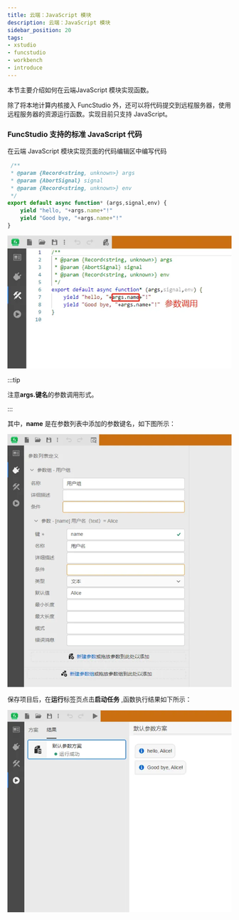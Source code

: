 ```yaml
---
title: 云端：JavaScript 模块
description: 云端：JavaScript 模块
sidebar_position: 20
tags:
- xstudio
- funcstudio
- workbench
- introduce
---
```


本节主要介绍如何在云端JavaScript 模块实现函数。

除了将本地计算内核接入 FuncStudio 外，还可以将代码提交到远程服务器，使用远程服务器的资源运行函数。实现目前只支持 JavaScript。

###  FuncStudio 支持的标准 JavaScript 代码
 
 在云端 JavaScript 模块实现页面的代码编辑区中编写代码

```js
 /**
 * @param {Record<string, unknown>} args
 * @param {AbortSignal} signal
 * @param {Record<string, unknown>} env
 */
export default async function* (args,signal,env) {
    yield "hello, "+args.name+"!"
    yield "Good bye, "+args.name+"!"
}  
```

![输入 JavaScript 代码](./输入JavaScript代码.png "输入 JavaScript 代码")

:::tip

注意**args.键名**的参数调用形式。

:::

其中，**name** 是在参数列表中添加的参数键名，如下图所示：

![已配置的参数列表](./已配置的参数列表.png "已配置的参数列表")

保存项目后，在**运行**标签页点击**启动任务** ,函数执行结果如下所示：

![执行结果](./执行结果.png "执行结果")